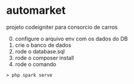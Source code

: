 # automarket
projeto codeigniter para consorcio de carros

0. configure o arquivo env com os dados do DB
1. crie o banco de dados
2. rode o database.sql
3. rode o composer install 
4. rode o comando
```shell
> php spark serve
```
